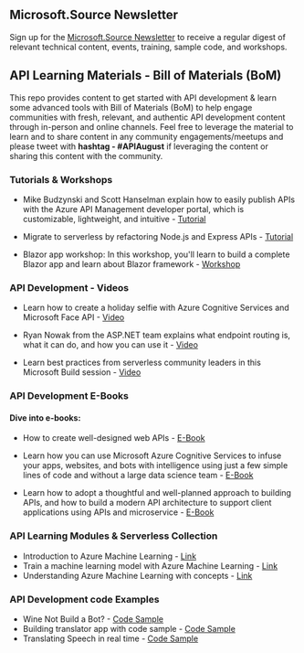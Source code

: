 ## Microsoft.Source Newsletter

Sign up for the [Microsoft.Source Newsletter](https://azure.microsoft.com/en-in/resources/join-the-azure-developer-community/?wt.mc_id=AID3018158_QSG_EML_NLTR_445400&ocid=AID3018158_QSG_EML_NLTR_445400) to receive a regular digest of relevant technical content, events, training, sample code, and workshops.

## API Learning Materials - Bill of Materials (BoM)

This repo provides content to get started with API development & learn some advanced tools with Bill of Materials (BoM) to help engage communities with fresh, relevant, and authentic API development content through in-person and online channels. Feel free to leverage the material to learn and to share content in any community engagements/meetups and please tweet with **hashtag - #APIAugust** if leveraging the content or sharing this content with the community. 

### Tutorials & Workshops

* Mike Budzynski and Scott Hanselman explain how to easily publish APIs with the Azure API Management developer portal, which is customizable, lightweight, and intuitive - [Tutorial](https://www.youtube.com/watch?v=9cmyh3J9Lvc&t=210s)

* Migrate to serverless by refactoring Node.js and Express APIs - [Tutorial](https://johnpapa.net/refactor-your-node-js-and-express-apis-to-serverless-apis-with-azure-functions/)

* Blazor app workshop: In this workshop, you'll learn to build a complete Blazor app and learn about Blazor framework - [Workshop](https://github.com/dotnet-presentations/blazor-workshop/)

### API Development - Videos

* Learn how to create a holiday selfie with Azure Cognitive Services and Microsoft Face API - [Video](https://www.youtube.com/watch?v=WQRK0UbNKOo)

* Ryan Nowak from the ASP.NET team explains what endpoint routing is, what it can do, and how you can use it - [Video](https://channel9.msdn.com/Shows/On-NET/ASPNET-Core-Series-Endpoint-Routing)

* Learn best practices from serverless community leaders in this Microsoft Build session - [Video](https://mybuild.microsoft.com/sessions/e477304a-6de3-4714-a1f3-cc955da82b1a?source=sessions)

### API Development E-Books

#### Dive into e-books:

* How to create well-designed web APIs - [E-Book](https://azure.microsoft.com/mediahandler/files/resourcefiles/api-design/Azure_API-Design_Guide_eBook.pdf)

* Learn how you can use Microsoft Azure Cognitive Services to infuse your apps, websites, and bots with intelligence using just a few simple lines of code and without a large data science team - [E-Book](https://clouddamcdnprodep.azureedge.net/gdc/gdcmrolgD/original)

* Learn how to adopt a thoughtful and well-planned approach to building APIs,  and how to build a modern API architecture to support client applications using APIs and microservice - [E-Book](https://azure.microsoft.com/mediahandler/files/resourcefiles/apis-microservices-ebook/Azure_API-Microservices_eBook.pdf)

### API Learning Modules & Serverless Collection

* Introduction to Azure Machine Learning - [Link](https://docs.microsoft.com/en-us/learn/modules/intro-to-azure-machine-learning-service/)
* Train a machine learning model with Azure Machine Learning - [Link](https://docs.microsoft.com/en-us/learn/modules/train-local-model-with-azure-mls/)
* Understanding Azure Machine Learning with concepts - [Link](https://docs.microsoft.com/en-us/azure/machine-learning/concept-workspace)

### API Development code Examples

* Wine Not Build a Bot? - [Code Sample](https://dev.to/azure/wine-not-build-a-bot-32fk)
* Building translator app with code sample - [Code Sample](https://dev.to/azure/tutorial-use-azure-cognitive-services-to-build-a-translator-app-hosted-on-azure-app-service-4pp1)
* Translating Speech in real time - [Code Sample](https://aka.ms/HN/AzS2T)









